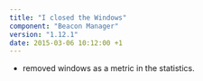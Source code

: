 ```yaml
---
title: "I closed the Windows"
component: "Beacon Manager"
version: "1.12.1"
date: 2015-03-06 10:12:00 +1
---
```


* removed windows as a metric in the statistics.